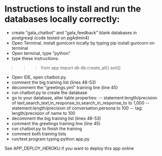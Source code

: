 # Instructions to install and run the databases locally correctly:

- create "gala_chatbot" and "gala_feedback" blank databases in postgresql (code tested on pgAdmin4)
- Open Terminal, install guinicorn locally by typing pip install gunicorn on terminal
- Open terminal, type "python"
- type these instructions:
>>> from app import db
>>> db.create_all()
>>> exit()
- Open IDE, open chatbot.py.
- comment the big training list (lines 48-53)
- decomment the "greetings.yml" training line (line 45)
- run chatbot.py to create the database
- go to your database, alter table properties:
-- statement:length/precision of text,search_text,in_response_to,search_in_response_to to 1,000
-- statement:length/precision of conversation,persona to 100
-- tag: length/precision of name to 100
- decomment the big training list (lines 48-53)
- comment the greetings training line (line 45)
- run chatbot.py to finish the training
- comment both training lists 
- run/test program typing python app.py

See APP_DEPLOY_HEROKU if you want to deploy this app online



